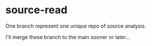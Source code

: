 # source-read

One branch represent one unique repo of source analysis.

I'll merge these branch to the main sooner or later...
